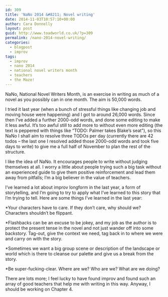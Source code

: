 ```yaml
---
id: 309
title: 'NaNo 2014 &#8211; Novel writing'
date: 2014-11-03T10:57:10+00:00
author: Cara Donnelly
layout: post
guid: http://www.toadworld.co.uk/?p=309
permalink: /nano-2014-novel-writing/
categories:
  - blogpost
  - improv
tags:
  - improv
  - nano 2014
  - national novel writers month
  - teachers
  - the Maze!
---
```

NaNo, National Novel Writers Month, is an exercise in writing as much of a novel as you possibly can in one month. The aim is 50,000 words.

I tried it last year (when a bunch of stressful things like changing job and moving house were happening) and I got to around 26,000 words. Since then I&#8217;ve added a further 2000-odd words, and done some editing to make it less awful. It&#8217;s too awful still to add more to without even more editing (the text is peppered with things like &#8220;TODO: Palmer takes Blake&#8217;s seat&#8221;), so this NaNo I shall aim to resolve three TODOs per day (currently there are 42 todos &#8211; the last one I resolved added those 2000-odd words and took five days to write) to give me a full half of November to plan the rest of the structure.

I like the idea of NaNo. It encourages people to write without judging themselves at all. I worry a little about people trying such a big task without an experienced guide to give them positive reinforcement and lead them away from pitfalls; I&#8217;m a big believer in the value of teachers.

I&#8217;ve learned a lot about improv longform in the last year, a form of storytelling, and I&#8217;m going to try to apply what I&#8217;ve learned to this story that I&#8217;m trying to tell. Here are some things I&#8217;ve learned in the last year:

*Your characters have to care. If they don&#8217;t care, why should we? Characters shouldn&#8217;t be flippant.
  
*Flashbacks can be an excuse to be jokey, and my job as the author is to protect the present tense in the novel and not just wander off into some backstory. Tag-out, give the context we need, tag back in to where we were and carry on with the story.
  
*Sometimes we want a big group scene or description of the landscape or world which is there to cleanse our palette and give us a break from the story.
  
*Be super-fucking-clear. Where are we? Who are we? What are we doing?

There are lots more; I feel lucky to have found improv and found such an array of good teachers that help me with writing in this way. Anyway, I should be working on Chapter 4.